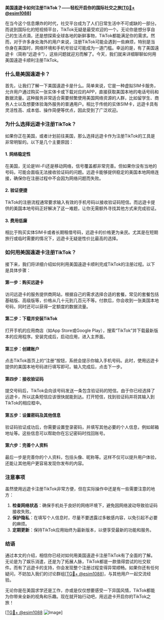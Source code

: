 **美国遠遊卡如何注册TikTok？——轻松开启你的国际社交之旅[[TG💪+ @esim1088](https://t.me/s/esim1088)]**

在当今这个信息爆炸的时代，社交平台成为了人们日常生活中不可或缺的一部分。而说到国际化的短视频平台，TikTok无疑是最受欢迎的一个。无论你是想分享自己的生活点滴，还是想探索全球各地的新鲜事物，TikTok都能满足你的需求。然而，对于许多身处海外的用户来说，注册TikTok可能会遇到一些麻烦，特别是当你身在美国时，网络环境和手机号验证可能成为一道门槛。幸运的是，有了美国遠遊卡（简称“远遊卡”），这些问题就迎刃而解了。今天，我们就来详细聊聊如何用美国遠遊卡顺利注册TikTok。

### **什么是美国遠遊卡？**

首先，让我们了解一下美国遠遊卡是什么。简单来说，它是一种虚拟SIM卡服务，允许用户通过购买一张实体卡或下载对应的APP，直接获取美国本地的电话号码和数据流量。这种服务非常适合需要频繁使用美国网络资源的人群，比如留学生、商务人士以及想要体验海外服务的普通用户。相比于传统的实体SIM卡，远遊卡具有灵活性高、成本低、操作简便等优点，因此受到了广泛欢迎。

### **为什么选择远遊卡注册TikTok？**

如果你正在美国，或者计划前往美国，那么选择远遊卡作为注册TikTok的工具是非常明智的。以下是几个主要原因：

#### **1. 网络稳定性**
在美国，无论是Wi-Fi还是移动网络，信号覆盖都非常完善。但如果你没有当地的号码，可能会面临无法接收验证码的问题。远遊卡能够提供稳定的美国本地网络连接，确保你在注册过程中不会因为网络问题而失败。

#### **2. 验证便捷**
TikTok的注册流程通常要求输入有效的手机号码以接收验证码短信。而远遊卡提供的美国本地号码正好解决了这一难题，让你无需额外寻找其他方式来完成验证。

#### **3. 费用低廉**
相比于购买实体SIM卡或者长期租借号码，远遊卡的价格更为亲民。尤其是在短期旅行或临时需要的情况下，远遊卡无疑是性价比最高的选择。

### **如何用美国遠遊卡注册TikTok？**

接下来，我们将详细介绍如何利用美国遠遊卡顺利完成TikTok的注册过程。以下是具体步骤：

#### **第一步：购买远遊卡**
访问远遊卡的服务提供商网站，根据自己的需求选择合适的套餐。常见的套餐包括基础版、高级版等，价格从几十元到几百元不等。付款后，你会收到一张美国本地号码，同时还可以获得一定额度的数据流量。

#### **第二步：下载并安装TikTok**
打开手机的应用商店（如App Store或Google Play），搜索“TikTok”并下载最新版本的应用程序。安装完成后，启动应用，进入主界面。

#### **第三步：创建账户**
点击TikTok首页上的“注册”按钮，系统会提示你输入手机号码。此时，使用远遊卡提供的美国本地号码进行填写即可。输入完成后，点击下一步。

#### **第四步：接收验证码**
提交号码后，TikTok会向该号码发送一条包含验证码的短信。由于你已经选择了远遊卡，所以这条短信应该很快就能到达。打开短信，找到验证码并将其输入到TikTok的相应框中。

#### **第五步：设置密码及其他信息**
验证码验证成功后，你需要设置登录密码，并填写其他必要的个人信息，例如邮箱地址等。这些信息可以帮助你在忘记密码时找回账号。

#### **第六步：完善个人资料**
最后一步是完善你的个人资料，包括头像、昵称等。这样不仅可以提升用户体验，还能让其他用户更容易发现你发布的内容。

### **注意事项**

虽然使用远遊卡注册TikTok非常方便，但在实际操作中还是有一些需要注意的地方：

1. **检查网络状态**：确保手机处于良好的网络环境下，避免因网络波动导致验证码接收失败。
2. **保护隐私**：在填写个人信息时，尽量不要透露过多敏感内容，以免引起不必要的麻烦。
3. **定期更新**：保持TikTok应用始终为最新版本，以便享受最新的功能和服务。

### **结语**

通过本文的介绍，相信你已经对如何用美国遠遊卡注册TikTok有了全面的了解。无论是为了娱乐消遣，还是为了拓展人脉，TikTok都是一款值得尝试的社交软件。而有了远遊卡的支持，你会发现整个注册过程变得异常顺畅。如果你还有任何疑问，不妨加入我们的讨论群组[[TG💪+ @esim1088](https://t.me/s/esim1088)]，与其他用户一起交流经验。

无论你是在美国求学还是工作，亦或是仅仅想要感受一下异国风情，TikTok都能为你带来全新的视角和乐趣。现在就开始行动吧，用远遊卡开启你的TikTok之旅！

[[TG💪+ @esim1088](https://t.me/s/esim1088) ![Image](https://i.postimg.cc/4NQfJmqS/Snipaste-2025-05-13-00-14-12.png)]